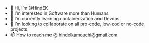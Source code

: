 - 👋 Hi, I’m @HindEK
- 👀 I’m interested in Software more than Humans
- 🌱 I’m currently learning containerization and Devops
- 💞️ I’m looking to collaborate on all pro-code, low-cod or no-code projects
- 📫 How to reach me @ hindelkamouchi@gmail.com

<!---
HindEK/HindEK is a ✨ special ✨ repository because its `README.md` (this file) appears on your GitHub profile.
You can click the Preview link to take a look at your changes.
--->
